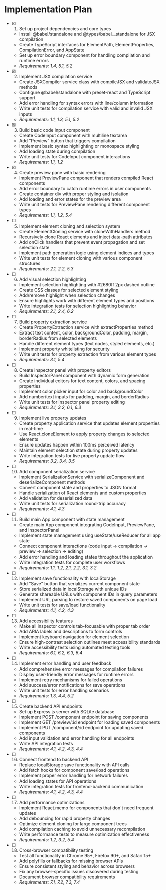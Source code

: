 # Implementation Plan

- [x] 1. Set up project dependencies and core types

  - Install @babel/standalone and @types/babel\_\_standalone for JSX compilation
  - Create TypeScript interfaces for ElementPath, ElementProperties, CompilationError, and AppState
  - Set up error boundary component for handling compilation and runtime errors
  - _Requirements: 1.4, 5.1, 5.2_

- [x] 2. Implement JSX compilation service

  - Create JSXCompiler service class with compileJSX and validateJSX methods
  - Configure @babel/standalone with preset-react and TypeScript support
  - Add error handling for syntax errors with line/column information
  - Write unit tests for compilation service with valid and invalid JSX inputs
  - _Requirements: 1.1, 1.3, 5.1, 5.2_

- [x] 3. Build basic code input component

  - Create CodeInput component with multiline textarea
  - Add "Preview" button that triggers compilation
  - Implement basic syntax highlighting or monospace styling
  - Add loading state during compilation
  - Write unit tests for CodeInput component interactions
  - _Requirements: 1.1, 1.2_

- [x] 4. Create preview pane with basic rendering

  - Implement PreviewPane component that renders compiled React components
  - Add error boundary to catch runtime errors in user components
  - Create container div with proper styling and isolation
  - Add loading and error states for the preview area
  - Write unit tests for PreviewPane rendering different component types
  - _Requirements: 1.1, 1.2, 5.4_

- [ ] 5. Implement element cloning and selection system

  - Create ElementCloning service with cloneWithHandlers method
  - Recursively clone React elements and inject data-path attributes
  - Add onClick handlers that prevent event propagation and set selection state
  - Implement path generation logic using element indices and types
  - Write unit tests for element cloning with various component structures
  - _Requirements: 2.1, 2.2, 5.3_

- [ ] 6. Add visual selection highlighting

  - Implement selection highlighting with #2680ff 2px dashed outline
  - Create CSS classes for selected element styling
  - Add/remove highlight when selection changes
  - Ensure highlights work with different element types and positions
  - Write integration tests for selection highlighting behavior
  - _Requirements: 2.1, 2.4, 6.2_

- [ ] 7. Build property extraction service

  - Create PropertyExtraction service with extractProperties method
  - Extract text content, color, backgroundColor, padding, margin, borderRadius from selected elements
  - Handle different element types (text nodes, styled elements, etc.)
  - Implement property whitelisting for security
  - Write unit tests for property extraction from various element types
  - _Requirements: 3.1, 5.4_

- [ ] 8. Create inspector panel with property editors

  - Build InspectorPanel component with dynamic form generation
  - Create individual editors for text content, colors, and spacing properties
  - Implement color picker input for color and backgroundColor
  - Add number/text inputs for padding, margin, and borderRadius
  - Write unit tests for inspector panel property editing
  - _Requirements: 3.1, 3.2, 6.1, 6.3_

- [ ] 9. Implement live property updates

  - Create property application service that updates element properties in real-time
  - Use React.cloneElement to apply property changes to selected elements
  - Ensure updates happen within 100ms perceived latency
  - Maintain element selection state during property updates
  - Write integration tests for live property update flow
  - _Requirements: 3.2, 3.4, 3.5_

- [ ] 10. Add component serialization service

  - Implement SerializationService with serializeComponent and deserializeComponent methods
  - Convert component state and properties to JSON format
  - Handle serialization of React elements and custom properties
  - Add validation for deserialized data
  - Write unit tests for serialization round-trip accuracy
  - _Requirements: 4.1, 4.3_

- [ ] 11. Build main App component with state management

  - Create main App component integrating CodeInput, PreviewPane, and InspectorPanel
  - Implement state management using useState/useReducer for all app state
  - Connect component interactions (code input → compilation → preview → selection → editing)
  - Add error handling and loading states throughout the application
  - Write integration tests for complete user workflows
  - _Requirements: 1.1, 1.2, 2.1, 2.2, 3.1, 3.2_

- [ ] 12. Implement save functionality with localStorage

  - Add "Save" button that serializes current component state
  - Store serialized data in localStorage with unique IDs
  - Generate shareable URLs with component IDs in query parameters
  - Implement URL parsing to restore saved components on page load
  - Write unit tests for save/load functionality
  - _Requirements: 4.1, 4.2, 4.3_

- [ ] 13. Add accessibility features

  - Make all inspector controls tab-focusable with proper tab order
  - Add ARIA labels and descriptions to form controls
  - Implement keyboard navigation for element selection
  - Ensure high-contrast selection outlines meet accessibility standards
  - Write accessibility tests using automated testing tools
  - _Requirements: 6.1, 6.2, 6.3, 6.4_

- [ ] 14. Implement error handling and user feedback

  - Add comprehensive error messages for compilation failures
  - Display user-friendly error messages for runtime errors
  - Implement retry mechanisms for failed operations
  - Add success/error notifications for save operations
  - Write unit tests for error handling scenarios
  - _Requirements: 1.3, 4.4, 5.2_

- [ ] 15. Create backend API endpoints

  - Set up Express.js server with SQLite database
  - Implement POST /component endpoint for saving components
  - Implement GET /preview/:id endpoint for loading saved components
  - Implement PUT /component/:id endpoint for updating saved components
  - Add input validation and error handling for all endpoints
  - Write API integration tests
  - _Requirements: 4.1, 4.2, 4.3, 4.4_

- [ ] 16. Connect frontend to backend API

  - Replace localStorage save functionality with API calls
  - Add fetch hooks for component save/load operations
  - Implement proper error handling for network failures
  - Add loading states for API operations
  - Write integration tests for frontend-backend communication
  - _Requirements: 4.1, 4.2, 4.3, 4.4_

- [ ] 17. Add performance optimizations

  - Implement React.memo for components that don't need frequent updates
  - Add debouncing for rapid property changes
  - Optimize element cloning for large component trees
  - Add compilation caching to avoid unnecessary recompilation
  - Write performance tests to measure optimization effectiveness
  - _Requirements: 1.2, 3.2, 5.4_

- [ ] 18. Cross-browser compatibility testing
  - Test all functionality in Chrome 95+, Firefox 90+, and Safari 15+
  - Add polyfills or fallbacks for missing browser APIs
  - Ensure consistent styling and behavior across browsers
  - Fix any browser-specific issues discovered during testing
  - Document browser compatibility requirements
  - _Requirements: 7.1, 7.2, 7.3, 7.4_
